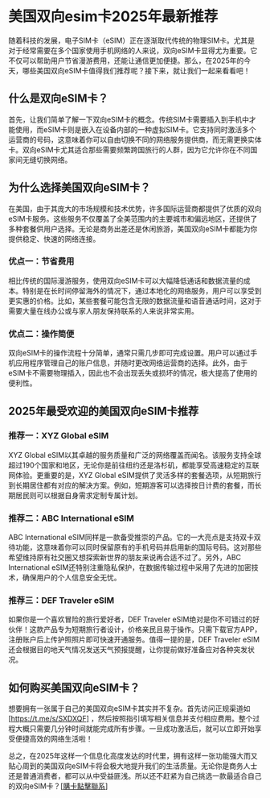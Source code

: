 # 美国双向esim卡2025年最新推荐

随着科技的发展，电子SIM卡（eSIM）正在逐渐取代传统的物理SIM卡。尤其是对于经常需要在多个国家使用手机网络的人来说，双向eSIM卡显得尤为重要。它不仅可以帮助用户节省漫游费用，还能让通信更加便捷。那么，在2025年的今天，哪些美国双向eSIM卡值得我们推荐呢？接下来，就让我们一起来看看吧！

## 什么是双向eSIM卡？

首先，让我们简单了解一下双向eSIM卡的概念。传统SIM卡需要插入到手机中才能使用，而eSIM卡则是嵌入在设备内部的一种虚拟SIM卡。它支持同时激活多个运营商的号码，这意味着你可以自由切换不同的网络服务提供商，而无需更换实体卡。双向eSIM卡尤其适合那些需要频繁跨国旅行的人群，因为它允许你在不同国家间无缝切换网络。

## 为什么选择美国双向eSIM卡？

在美国，由于其庞大的市场规模和技术优势，许多国际运营商都提供了优质的双向eSIM卡服务。这些服务不仅覆盖了全美范围内的主要城市和偏远地区，还提供了多种套餐供用户选择。无论是商务出差还是休闲旅游，美国双向eSIM卡都能为你提供稳定、快速的网络连接。

### 优点一：节省费用

相比传统的国际漫游服务，使用双向eSIM卡可以大幅降低通话和数据流量的成本。特别是在长时间停留海外的情况下，通过本地化的网络服务，用户可以享受到更实惠的价格。比如，某些套餐可能包含无限的数据流量和语音通话时间，这对于需要大量在线办公或与家人朋友保持联系的人来说非常实用。

### 优点二：操作简便

双向eSIM卡的操作流程十分简单，通常只需几步即可完成设置。用户可以通过手机应用程序管理自己的账户信息，并随时更改网络运营商的选择。此外，由于eSIM卡不需要物理插入，因此也不会出现丢失或损坏的情况，极大提高了使用的便利性。

## 2025年最受欢迎的美国双向eSIM卡推荐

### 推荐一：XYZ Global eSIM

XYZ Global eSIM以其卓越的服务质量和广泛的网络覆盖而闻名。该服务支持全球超过190个国家和地区，无论你是前往纽约还是洛杉矶，都能享受高速稳定的互联网体验。更重要的是，XYZ Global eSIM提供了灵活多样的套餐选项，从短期旅行到长期居住都有对应的解决方案。例如，短期游客可以选择按日计费的套餐，而长期居民则可以根据自身需求定制专属计划。

### 推荐二：ABC International eSIM

ABC International eSIM同样是一款备受推崇的产品。它的一大亮点是支持双卡双待功能，这意味着你可以同时保留原有的手机号码并启用新的国际号码。这对那些希望维持原有社交圈又想探索新世界的朋友来说再合适不过了。另外，ABC International eSIM还特别注重隐私保护，在数据传输过程中采用了先进的加密技术，确保用户的个人信息安全无忧。

### 推荐三：DEF Traveler eSIM

如果你是一个喜欢冒险的旅行爱好者，DEF Traveler eSIM绝对是你不可错过的好伙伴！这款产品专为短期旅行者设计，价格亲民且易于操作。只需下载官方APP，注册账户后上传护照照片即可快速开通服务。值得一提的是，DEF Traveler eSIM还会根据目的地天气情况发送天气预报提醒，让你提前做好准备应对各种突发状况。

## 如何购买美国双向eSIM卡？

想要拥有一张属于自己的美国双向eSIM卡其实并不复杂。首先访问正规渠道如 [https://t.me/s/SXDXQF] ，然后按照指引填写相关信息并支付相应费用。整个过程大概只需要几分钟时间就能完成所有步骤。一旦成功激活后，就可以立即开始享受便捷高效的网络生活啦！

总之，在2025年这样一个信息化高度发达的时代里，拥有这样一张功能强大而又贴心周到的美国双向eSIM卡将会极大地提升我们的生活质量。无论你是商务人士还是普通消费者，都可以从中受益匪浅。所以还不赶紧为自己挑选一款最适合自己的双向eSIM卡？[[購卡點擊聯系](https://t.me/s/SXDXQF)]